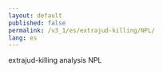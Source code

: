 ```yaml
---
layout: default
published: false
permalink: /v3_1/es/extrajud-killing/NPL/
lang: es
---
```


extrajud-killing analysis NPL
